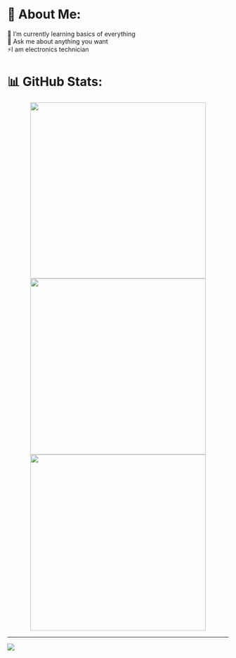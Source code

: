 # 💫 About Me:
🌱 I’m currently learning basics of everything<br>💬 Ask me about anything you want<br>⚡I am electronics technician 



# 📊 GitHub Stats:
<p align = "center">
<img width="400" src="https://github-readme-stats.vercel.app/api?username=DoriXon55&theme=gotham&hide_border=false&include_all_commits=true&count_private=true"><br/>
<img width="400" src="https://github-readme-streak-stats.herokuapp.com/?user=DoriXon55&theme=gotham&hide_border=false"><br/>
<img width="400" src="https://github-readme-stats.vercel.app/api/top-langs/?username=DoriXon55&theme=gotham&hide_border=false&include_all_commits=true&count_private=true&layout=compact">
</p>

---
[![](https://visitcount.itsvg.in/api?id=DoriXon55&icon=0&color=0)](https://visitcount.itsvg.in)

<!-- Proudly created with GPRM ( https://gprm.itsvg.in ) -->
